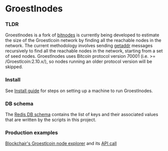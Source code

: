 # Groestlnodes


### TLDR
Groestlnodes is a fork of [bitnodes](https://github.com/ayeowch/bitnodes) is currently being developed to estimate the size of the Groestlcoin network by finding all the reachable nodes in the network. The current methodology involves sending [getaddr](https://en.bitcoin.it/wiki/Protocol_specification#getaddr) messages recursively to find all the reachable nodes in the network, starting from a set of seed nodes. Groestlnodes uses Bitcoin protocol version 70001 (i.e. >= /Groestlcoin:2.10.x/), so nodes running an older protocol version will be skipped.

### Install
See [Install guide](https://github.com/Groestlcoin/groestlnodes/wiki/Install) for steps on setting up a machine to run Groestlnodes. 

### DB schema
The [Redis DB schema](https://github.com/Groestlcoin/groestlnodes/wiki/Redis-DB-schema) contains the list of keys and their associated values that are written by the scripts in this project.

### Production examples
[Blockchair's Groestlcoin node explorer](https://blockchair.com/groestlcoin/nodes) and its [API call](https://api.blockchair.com/groestlcoin/nodes)
